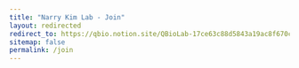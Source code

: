 ```yaml
---
title: "Narry Kim Lab - Join"
layout: redirected
redirect_to: https://qbio.notion.site/QBioLab-17ce63c88d5843a19ac8f670c7b62220
sitemap: false
permalink: /join
---
```

